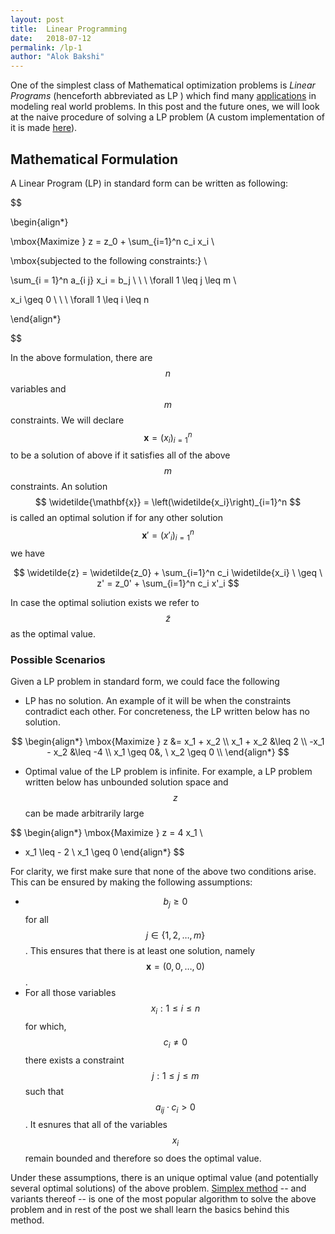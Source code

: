 ```yaml
---
layout: post
title:  Linear Programming
date:   2018-07-12 
permalink: /lp-1
author: "Alok Bakshi"
---
```




One of the simplest class of Mathematical optimization problems is *Linear Programs* (henceforth abbreviated as LP ) which find many [applications](https://en.wikipedia.org/wiki/Linear_programming#Uses) in modeling real world problems. In this post and the future ones, we will look at the naive procedure of solving a LP problem (A custom implementation of it is made [here](https://github.com/alokbakshi/Linear-Program-Solver)).


## Mathematical Formulation 

A Linear Program (LP) in standard form can be written as following:

$$

\begin{align*}

\mbox{Maximize  } z = z_0 + \sum_{i=1}^n c_i x_i \\

\mbox{subjected to the following constraints:} \\

\sum_{i = 1}^n a_{i j} x_i = b_j \ \ \ \forall 1 \leq j \leq m \\

x_i \geq 0 \ \ \ \forall 1 \leq i \leq n

\end{align*}

$$

In the above formulation, there are $$ n $$ variables and $$ m $$ constraints. We will declare $$ \mathbf{x} = \left(x_i\right)_{i=1}^n $$ to be a solution of above if it satisfies all of the above $$ m $$ constraints. An solution $$ \widetilde{\mathbf{x}} = \left(\widetilde{x_i}\right)_{i=1}^n $$ is called an optimal solution if for any other solution  $$ \mathbf{x}' = \left( x'_i \right)_{i=1}^n $$ we have

$$
\widetilde{z} = \widetilde{z_0} + \sum_{i=1}^n c_i \widetilde{x_i} \  \geq \ z' = z_0' + \sum_{i=1}^n c_i x'_i
$$

In case the optimal soliution exists we refer to $$ \widetilde{z} $$ as the optimal value. 

### Possible Scenarios

Given a LP problem in standard form, we could face the following

* LP has no solution. An example of it will be when the constraints contradict each other. For concreteness, the LP written below has no solution.

$$
\begin{align*}
\mbox{Maximize  } z &= x_1 + x_2 \\
x_1 + x_2 &\leq 2 \\
-x_1 - x_2 &\leq -4 \\
x_1 \geq 0&, \ x_2 \geq 0 \\
\end{align*}
$$

* Optimal value of the LP problem is infinite. For example, a LP problem written below has unbounded solution space and $$ z $$ can be made arbitrarily large 

$$
\begin{align*}
\mbox{Maximize  } z = 4 x_1 \\
- x_1 \leq - 2 \\
x_1 \geq 0
\end{align*}
$$


For clarity, we first make sure that none of the above two conditions arise. This can be ensured by making the following assumptions:

* $$ b_j \geq 0 $$ for all $$ j \in \left\{ 1, 2, \ldots, m\right\} $$. This ensures that there is at least one solution, namely $$ \mathbf{x} = (0, 0, \ldots, 0)$$.
* For all those variables $$ x_i : 1 \leq i \leq n$$ for which, $$ c_i \neq 0 $$ there exists a constraint $$ j : 1 \leq j \leq m $$ such that $$ a_{i j} \cdot c_i > 0 $$. It esnures that all of the variables $$ x_i $$ remain bounded and therefore so does the optimal value. 

Under these assumptions, there is an unique optimal value (and potentially several optimal solutions) of the above problem. [Simplex method](https://en.wikipedia.org/wiki/Simplex_algorithm) -- and variants thereof -- is one of the most popular algorithm to solve the above problem and in rest of the post we shall learn the basics behind this method.

